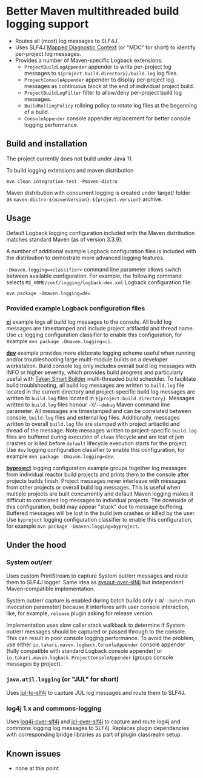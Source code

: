 # Better Maven multithreaded build logging support


* Routes all (most) log messages to SLF4J.
* Uses SLF4J [Mapped Diagnostic Context](http://www.slf4j.org/manual.html#mdc) (or "MDC" for short) to identify per-project log messages.
* Provides a number of Maven-specific Logback extensions:
  * `ProjectBuildLogAppender` appender to write per-project log messages to `${project.build.directory}/build.log` log files.
  * `ProjectConsoleAppender` appender to display per-project log messages as continuous block at the end of individual project build.
  * `ProjectBuildLogFilter` filter to allow/deny per-project build log messages.
  * `BuildRollingPolicy` rolloing policy to rotate log files at the begenning of a build.
  * `ConsoleAppender` console appender replacement for better console logging performance.

## Build and installation

The project currently does not build under Java 11.

To build logging extensions and maven distribution

    mvn clean integration-test -Pmaven-distro

Maven distribution with concurrent logging is created under target/ folder as `maven-distro-${mavenVersion}-${project.version}` archive.

## Usage

Default Logback logging configuration included with the Maven distribution matches standard Maven (as of version 3.3.9).

A number of additional example Logback configuration files is included with the distribution to demostrate more advanced logging features.

`-Dmaven.logging=<classifier>` command line parameter allows switch between available configuration. For example, the following command selects `M2_HOME/conf/logging/logback-dev.xml` Logback configuration file:

    mvn package -Dmaven.logging=dev

### Provided example Logback configuration files

[**ci**](src/main/distro/conf/logging/logback-ci.xml) example logs all build log messages to the console. All build log messages are timestamped and include project artifactId and thread name. Use `ci` logging configuration classifier to enable this configuration, for example `mvn package -Dmaven.logging=ci`.

[**dev**](src/main/distro/conf/logging/logback-dev.xml) example provides more elaborate logging scheme useful when running and/or troubleshooting large multi-module builds on a developer workstation. Build console log only includes overall build log messages with INFO or higher severity, which provides build progress and particularly useful with [Takari Smart Builder](https://github.com/takari/takari-smart-builder) multi-threaded build scheduler. To facilitate build troublshooting, all build log messages are written to `build.log` file located in the current directory and project-specific build log messages are written to `build.log` files located in `${project.build.directory}`. Messages written to `build.log` files honour `-X`/`--debug` Maven command line parameter. All messages are timestamped and can be correlated between console, `build.log` files and external log files. Additionally, messages written to overall `build.log` file are stamped with project artiactId and thread of the message. Note messages written to project-specific `build.log` files are buffered during execution of `clean` lifecycle and are lost of jvm crashes or killed before `default` lifecycle execution starts for the project. Use `dev` logging configuration classifier to enable this configuration, for example `mvn package -Dmaven.logging=dev`.

[**byproject**](src/main/distro/conf/logging/logback-byproject.xml) logging configuration example groups together log messages from individual reactor build projects and prints them to the console after projects builds finish. Project messages never interleave with messages from other projects or overall build log messages. This is useful when multiple projects are built concurrently and default Maven logging makes it difficult to correlated log messages to individual projects. The downside of this configuration, build may appear "stuck" due to message buffering. Buffered messages will be lost in the build jvm crashes or killed by the user. Use `byproject` logging configuration classifier to enable this configuration, for example `mvn package -Dmaven.logging=byproject`.

## Under the hood

### System out/err

Uses custom PrintStream to capture System out/err messages and route them to SLF4J logger. Same idea as [sysout-over-slf4j](http://projects.lidalia.org.uk/sysout-over-slf4j/) but independent Maven-compatible implementation.

System out/err capture is enabled during batch builds only (`-B`/`--batch` mvn invocation parameter) because it interferes with user console interaction, like, for example, `release` plugin asking for release version.

Implementation uses slow caller stack walkback to determine if System out/err messages should be captured or passed through to the console. This can result in poor console logging performance. To avoid the problem, use either `io.takari.maven.logback.ConsoleAppender` console appender (fully compatible with standard Logback console appender) or `io.takari.maven.logback.ProjectConsoleAppender` (groups console messages by project).

### `java.util.logging` (or "JUL" for short)

Uses [jul-to-slf4j](http://www.slf4j.org/legacy.html#jul-to-slf4j) to capture  JUL log messages and route them to SLF4J.

### log4j 1.x and commons-logging

Uses [log4j-over-slf4j](https://www.slf4j.org/legacy.html#log4j-over-slf4j) and [jcl-over-slf4j](https://www.slf4j.org/legacy.html#jclOverSLF4J) to capture and route log4j and commons logging log messages to SLF4j. Replaces plugin dependencies with corresponding bridge libraries as part of plugin classrealm setup. 

## Known issues

* none at this point
